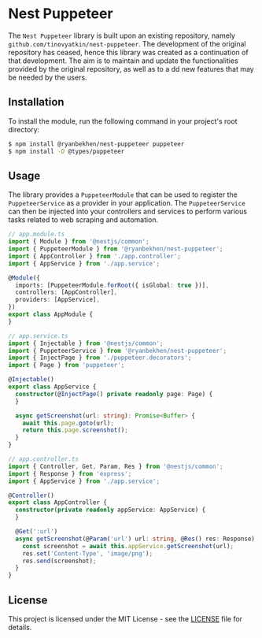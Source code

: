 # Nest Puppeteer

The `Nest Puppeteer` library is built upon an existing repository, namely `github.com/tinovyatkin/nest-puppeteer`.
The development of the original repository has ceased, hence this library was created as a continuation of that
development. The aim is to maintain and update the functionalities provided by the original repository, as well as to a
dd new features that may be needed by the users.

## Installation

To install the module, run the following command in your project's root directory:

```bash
$ npm install @ryanbekhen/nest-puppeteer puppeteer
$ npm install -D @types/puppeteer
```

## Usage

The library provides a `PuppeteerModule` that can be used to register the `PuppeteerService` as a provider in your
application. The `PuppeteerService` can then be injected into your controllers and services to perform various tasks
related to web scraping and automation.

```typescript
// app.module.ts
import { Module } from '@nestjs/common';
import { PuppeteerModule } from '@ryanbekhen/nest-puppeteer';
import { AppController } from './app.controller';
import { AppService } from './app.service';

@Module({
  imports: [PuppeteerModule.forRoot({ isGlobal: true })],
  controllers: [AppController],
  providers: [AppService],
})
export class AppModule {
}
```

```typescript
// app.service.ts
import { Injectable } from '@nestjs/common';
import { PuppeteerService } from '@ryanbekhen/nest-puppeteer';
import { InjectPage } from './puppeteer.decorators';
import { Page } from 'puppeteer';

@Injectable()
export class AppService {
  constructor(@InjectPage() private readonly page: Page) {
  }

  async getScreenshot(url: string): Promise<Buffer> {
    await this.page.goto(url);
    return this.page.screenshot();
  }
}
```

```typescript
// app.controller.ts
import { Controller, Get, Param, Res } from '@nestjs/common';
import { Response } from 'express';
import { AppService } from './app.service';

@Controller()
export class AppController {
  constructor(private readonly appService: AppService) {
  }

  @Get(':url')
  async getScreenshot(@Param('url') url: string, @Res() res: Response) {
    const screenshot = await this.appService.getScreenshot(url);
    res.set('Content-Type', 'image/png');
    res.send(screenshot);
  }
}
```

## License

This project is licensed under the MIT License - see the [LICENSE](LICENSE) file for details.